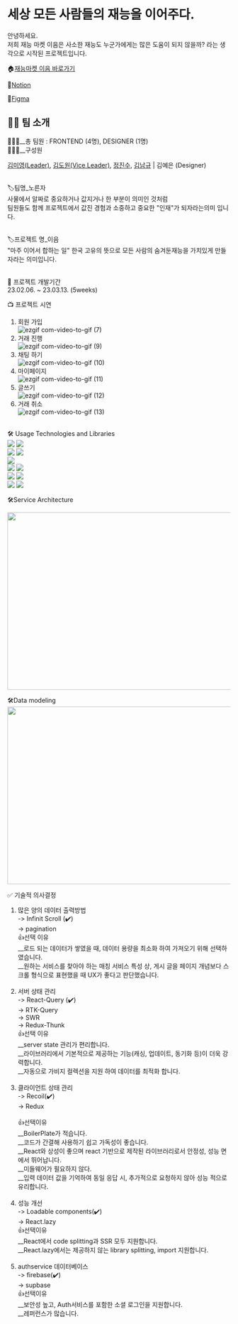<h1>세상 모든 사람들의 재능을 이어주다.</h1>
안녕하세요. <br/>
저희 재능 마켓 이음은 사소한 재능도 누군가에게는 많은 도움이 되지 않을까? 라는 생각으로 시작된 프로젝트입니다.<br/>

🏠[재능마켓 이음 바로가기](https://eum-interlink.vercel.app)

🔗[Notion](https://www.notion.so/e9e0f2e24c3041779bdbd281443bac6c)<br/>

📏[Figma](https://www.figma.com/file/G5EnLXaTUv9j8fX9FWMgXc/%EC%9D%B4%EC%9D%8C-%ED%94%84%EB%A1%9C%EC%A0%9D%ED%8A%B8?node-id=924%3A7927&t=roZnTCbnUnNA7EuH-1)

<h2>👨‍💻 팀 소개</h2>
🧑‍🤝‍🧑__총 팀원 : FRONTEND (4명), DESIGNER (1명) <br/>
🧑‍🤝‍🧑__구성원

[김미영(Leader)](https://github.com/km-young),
[김도원(Vice Leader)](https://github.com/KoreaMoney),
[정진수](https://github.com/Um-Junsik), [김남규](https://github.com/Kimnamgyu93)
| 김예은 (Designer)<br/><br/>

🏷️팀명\_노른자 <br/> 사물에서 알짜로 중요하거나 값지거나 한 부분이 의미인 것처럼
<br/>팀원들도 함께 프로젝트에서 값진 경험과 소중하고 중요한 "인재"가 되자라는의미
입니다.<br/><br/>

🏷️프로젝트 명\_이음<br/> "마주 이어서 합하는 일" 한국 고유의 뜻으로 모든 사람의
숨겨둔재능을 가치있게 만들자라는 의미입니다.<br/><br/>

📆 프로젝트 개발기간<br/> 23.02.06. ~ 23.03.13. (5weeks)<br/>

📺 프로젝트 시연<br/>
1. 회원 가입<br/>
![ezgif com-video-to-gif (7)](https://user-images.githubusercontent.com/117058112/224472867-cd8b8f9e-1a5d-4400-8902-e4aa757d015b.gif)
2. 거래 진행<br/>
![ezgif com-video-to-gif (9)](https://user-images.githubusercontent.com/117058112/224472871-7502065b-f73c-4caa-bde8-8ea307463909.gif)
3. 채팅 하기<br/>
![ezgif com-video-to-gif (10)](https://user-images.githubusercontent.com/117058112/224472872-111b07b8-49da-480c-a47a-a1be07220075.gif)
4. 마이페이지<br/>
![ezgif com-video-to-gif (11)](https://user-images.githubusercontent.com/117058112/224473260-a3e3db3c-5da1-49c2-a55a-91aede671f3d.gif)
5. 글쓰기<br/>
![ezgif com-video-to-gif (12)](https://user-images.githubusercontent.com/117058112/224473265-5f944343-87b9-46fc-b64f-3a326c6eb6d4.gif)
6. 거래 취소<br/>
![ezgif com-video-to-gif (13)](https://user-images.githubusercontent.com/117058112/224473442-35af91a6-1e30-46b0-8f74-3a5e70dd5a00.gif)
<br/><br/>

🛠 Usage Technologies and Libraries<br/>
<img src="https://img.shields.io/badge/Typescript-FFCA28?style=flat-square&logo=Typescript&logoColor=blue"/>
<img src="https://img.shields.io/badge/Recoil-blue?style=flat-square&logo=Recoil&logoColor=white"/><br/>
<img src="https://img.shields.io/badge/React-Query-blue?style=flat-square&logo=React-Query&logoColor=blue"/>
<img src="https://img.shields.io/badge/React-Quill-blue?style=flat-square&logo=ReactQuill&logoColor=blue"/><br/>
<img src="https://img.shields.io/badge/Styled-Components-red?style=flat-square&logo=Styled-Components&logoColor=white"/><br/>
<img src="https://img.shields.io/badge/React-blue?style=flat-square&logo=React&logoColor=white"/>
<img src="https://img.shields.io/badge/React-Router-blue?style=flat-square&logo=React-router&logoColor=white"/><br/>
<img src="https://img.shields.io/badge/Firebase-FFCA28?style=flat-square&logo=Firebase&logoColor=black"/>
<img src="https://img.shields.io/badge/Vercel-black?style=flat-square&logo=Vercel&logoColor=white"/><br/>
<img src="https://img.shields.io/badge/Lighthouse-red?style=flat-square&logo=LightHouse&logoColor=green"/>
<img src="https://img.shields.io/badge/Loadable-Components-red?style=flat-square&logo=Loadable-ComponentslogoColor=white"/>

🛠Service Architecture<br/>

<img src="https://ifh.cc/g/Jjafzy.png" width="800" height="400"/>

🛠Data modeling<br/>
<img src="https://ifh.cc/g/RAlDXN.png" width="800" height="400"/>


✅ 기술적 의사결정<br/>
1. 많은 양의 데이터 출력방법<br/>
-> Infinit Scroll (✔️)<br/>
-> pagination	<br/>
👍선택 이유<br/>
__로드 되는 데이터가 쌓였을 때, 데이터 용량을 최소화 하여 가져오기 위해 선택하였습니다.<br/>
__원하는 서비스를 찾아야 하는 매칭 서비스 특성 상, 게시 글을 페이지 개념보다 스크롤 형식으로 표현했을 때 UX가 좋다고 판단했습니다.<br/><br/>
2. 서버 상태 관리<br>
-> React-Query (✔️)<br/>
-> RTK-Query<br/>
-> SWR<br/>
-> Redux-Thunk<br/>
👍선택 이유<br/>
__server state 관리가 편리합니다.<br/>
__라이브러리에서 기본적으로 제공하는 기능(캐싱, 업데이트, 동기화 등)이 더욱 강력합니다.<br/>
__자동으로 가비지 컬렉션을 지원 하여 데이터를 최적화 합니다.<br/><br/>
3. 클라이언트 상태 관리<br/>
-> Recoil(✔️) <br/>
-> Redux<br/>	
👍선택이유<br/>
__BoilerPlate가 적습니다.<br/>
__코드가 간결해 사용하기 쉽고 가독성이 좋습니다.<br/>
__React와 상성이 좋으며 react 기반으로 제작된 라이브러리로서 안정성, 성능 면에서 뛰어납니다.<br/>
__미들웨어가 필요하지 않다.<br/>
__입력 데이터 값을 기억하여 동일 응답 시, 추가적으로 요청하지 않아 성능 적으로 유리합니다.<br/><br/>
4. 성능 개선<br/>
-> Loadable components(✔️)<br/>
-> React.lazy<br/>
👍선택이유<br/>
__React에서 code splitting과 SSR 모두 지원합니다.<br/>
__React.lazy에서는 제공하지 않는 library splitting, import 지원합니다.<br/><br/>
5. authservice 데이터베이스<br/>
-> firebase(✔️)<br/>
-> supbase<br/>	
👍선택이유<br/>
__보안성 높고, Auth서비스를 포함한 소셜 로그인을 지원합니다.<br/>
__레퍼런스가 많습니다.
		
